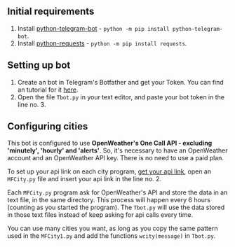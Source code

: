 ## Initial requirements
1. Install [python-telegram-bot](https://python-telegram-bot.org/) - `python -m pip install python-telegram-bot`.
2. Install [python-requests](https://2.python-requests.org/en/master/user/install/#install) - `python -m pip install requests`.

## Setting up bot
1. Create an bot in Telegram's Botfather and get your Token. You can find an tutorial for it [here](https://medium.com/shibinco/create-a-telegram-bot-using-botfather-and-get-the-api-token-900ba00e0f39).
2. Open the file `Tbot.py` in your text editor, and paste your bot token in the line no. 3.

## Configuring cities
This bot is configured to use **OpenWeather's One Call API - excluding 'minutely', 'hourly' and 'alerts'**. So, it's necessary to have an OpenWeather account and an OpenWeather API key. There is no need to use a paid plan.

To set up your api link on each city program, [get your api link](https://openweathermap.org/api/one-call-api), open an `MFCity.py` file and insert your api link in the line no. 2.

Each `MFCity.py` program ask for OpenWeather's API and store the data in an text file, in the same directory. This process will happen every 6 hours (counting as you started the program). The `Tbot.py` will use the data stored in those text files instead of keep asking for api calls every time.

You can use many cities you want, as long as you copy the same pattern used in the `MFCity1.py` and add the functions `wcity(message)` in `Tbot.py`.
